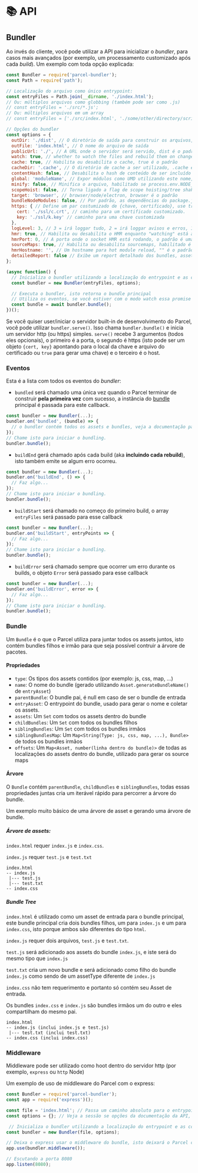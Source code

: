 # 📚 API

## Bundler

Ao invés do cliente, você pode utilizar a API para inicializar o _bundler_, para casos mais avançados (por exemplo, um processamento customizado após cada _build_).
Um exemplo com toda opção explicada:

```Javascript
const Bundler = require('parcel-bundler');
const Path = require('path');

// Localização do arquivo como único entrypoint:
const entryFiles = Path.join(__dirname, './index.html');
// Ou: múltiplos arquivos como globbing (também pode ser como .js)
// const entryFiles = './src/*.js';
// Ou: múltiplos arquivos em um array
// const entryFiles = ['./src/index.html', './some/other/directory/scripts.js'];

// Opções do bundler
const options = {
  outDir: './dist', // O diretório de saída para construir os arquivos, dist é o padrão
  outFile: 'index.html', // O nome do arquivo de saída
  publicUrl: './', // A URL onde o servidor será servido, dist é o padrão
  watch: true, // whether to watch the files and rebuild them on change, defaults to process.env.NODE_ENV !== 'production'
  cache: true, // Habilita ou desabilita o cache, true é o padrão
  cacheDir: '.cache', // O diretório de cache a ser utilizado, .cache é o padrão
  contentHash: false, // Desabilita o hash de conteúdo de ser incluído no nome do arquivo
  global: 'moduleName', // Expor módulos como UMD utilizando este nome, desativado por padrão
  minify: false, // Minifica o arquivo, habilitado se process.env.NODE_ENV === 'production'
  scopeHoist: false, // Torna ligado a flag de scope hoisting/tree shaking experimental, para pequenas builds de produção
  target: 'browser', // browser/node/electron, browser é o padrão
  bundleNodeModules: false, // Por padrão, as dependências do package.json não são incluídas ao usar a opção 'node' ou 'electron' na opção 'target' acima. Defina como true para adicioná-los ao bundle, false é o padrão
  https: { // Define um par costumizado de {chave, certificado}, use true para gerar um ou false para utilizar http.
    cert: './ssl/c.crt', // caminho para um certificado customizado.
    key: './ssl/k.key' // caminho para uma chave customizada
  },
  logLevel: 3, // 3 = irá loggar tudo, 2 = irá loggar avisos e erros, 1 = irá loggar erros
  hmr: true, // Habilita ou desabilita o HMR enquanto "watching" está ativo
  hmrPort: 0, // A porta onde o socket HMR está rodando, o padrão é uma porta livre aleatória (0 no node.js resolve para uma porta livre)
  sourceMaps: true, // Habilita ou desabilita sourcemaps, habilitado é o padrão (builds minificadas atualmente sempre criam sourcemaps)
  hmrHostname: '', // Um hostname para hot module reload, "" é o padrão
  detailedReport: false // Exibe um report detalhado dos bundles, assets, tamanho de arquivos e tempos, false é o padrão, os reports são exibidos somente se o watch estiver desabilidado
};

(async function() {
  // Inicializa o bundler utilizando a localização do entrypoint e as configurações especificadas.
  const bundler = new Bundler(entryFiles, options);

  // Executa o bundler, isto retorna o bundle principal
  // Utiliza os eventos, se você estiver com o modo watch essa promise será disparada uma única vez e não a cada rebuild
  const bundle = await bundler.bundle();
})();
```

Se você quiser user/iniciar o servidor built-in de desenvolvimento do Parcel, você pode utilizar `bundler.serve()`. Isso chama `bundler.bundle()` e inicia um servidor http (ou https) simples. `serve()` recebe 3 argumentos (todos eles opcionais), o primeiro é a porta, o segundo é https (isto pode ser um objeto `{cert, key}` apontando para o local da chave e arquivo do certificado ou `true` para gerar uma chave) e o terceiro é o host. 

### Eventos

Esta é a lista com todos os eventos do _bundler_:

- `bundled` será chamado uma única vez quando o Parcel terminar de construir **pela primeira vez** com sucesso, a instância do [bundle](#bundle) principal é passada para este callback.

```Javascript
const bundler = new Bundler(...);
bundler.on('bundled', (bundle) => {
  // o bundler contém todos os assets e bundles, veja a documentação para mais detalhes.
});
// Chame isto para iniciar o bundling.
bundler.bundle();
```

- `buildEnd` gerá chamado após cada build (aka **incluindo cada rebuild**), isto também emite se algum erro ocorreu.

```Javascript
const bundler = new Bundler(...);
bundler.on('buildEnd', () => {
  // Faz algo...
});
// Chame isto para iniciar o bundling.
bundler.bundle();
```

- `buildStart` será chamado no começo do primeiro build, o array `entryFiles` será passado para esse callback

```Javascript
const bundler = new Bundler(...);
bundler.on('buildStart', entryPoints => {
  // Faz algo...
});
// Chame isto para iniciar o bundling.
bundler.bundle();
```

- `buildError` será chamado sempre que ocorrer um erro durante os builds, o objeto `Error` será passado para esse callback

```Javascript
const bundler = new Bundler(...);
bundler.on('buildError', error => {
  // Faz algo...
});
// Chame isto para iniciar o bundling.
bundler.bundle();
```

### Bundle

Um `Bundle` é o que o Parcel utiliza para juntar todos os assets juntos, isto contém bundles filhos e irmão para que seja possível contruir a árvore de pacotes.

#### Propriedades

- `type`: Os tipos dos assets contidos (por exemplo: js, css, map, ...)
- `name`: O nome do bundle (gerado utilizando `Asset.generateBundleName()` de `entryAsset`)
- `parentBundle`: O bundle pai, é null em caso de ser o bundle de entrada
- `entryAsset`: O entrypoint do bundle, usado para gerar o nome e coletar os assets.
- `assets`: Um `Set` com todos os assets dentro do bundle
- `childBundles`: Um `Set` com todos os bundles filhos
- `siblingBundles`: Um `Set` com todos os bundles irmãos
- `siblingBundlesMap`: Um `Map<String(Type: js, css, map, ...), Bundle>` de todos os bundles irmãos
- `offsets`: Um `Map<Asset, number(linha dentro do bundle)>` de todas as localizações do assets dentro do bundle, utilizado para gerar os source maps

#### Árvore

O `Bundle` contém `parentBundle`, `childBundles` e `siblingBundles`, todas essas propriedades juntas cria um iterável rápido para percorrer a árvore do bundle.

Um exemplo muito básico de uma árvore de asset e gerando uma árvore de bundle.

##### Árvore de assets:

`index.html` requer `index.js` e `index.css`.

`index.js` requer `test.js` e `test.txt`

```Text
index.html
-- index.js
 |--- test.js
 |--- test.txt
-- index.css
```

##### Bundle Tree

`index.html` é utilizado como um asset de entrada para o bundle principal, este bundle principal cria dois bundles filhos, um para `index.js` e um para `index.css`, isto porque ambos são diferentes do tipo `html`.

`index.js` requer dois arquivos, `test.js` e `test.txt`.

`test.js` será adicionado aos assets do bundle `index.js`, e iste será do mesmo tipo que `index.js`

`test.txt` cria um novo bundle e será adicionado como filho do bundle `index.js` como sendo de um assetType diferente de `index.js`

`index.css` não tem requerimento e portanto só contém seu Asset de entrada.

Os bundles `index.css` e `index.js` são bundles irmãos um do outro e eles compartilham do mesmo pai.

```Text
index.html
-- index.js (inclui index.js e test.js)
 |--- test.txt (inclui test.txt)
-- index.css (inclui index.css)
```

### Middleware

Middleware pode ser utilizado como hoot dentro do servidor http (por exemplo, `express` ou `http` Node)

Um exemplo de uso de middleware do Parcel com o express:

```Javascript
const Bundler = require('parcel-bundler');
const app = require('express')();

const file = 'index.html'; // Passa um caminho absoluto para o entrypoint aqui
const options = {}; // Veja a sessão se opções da documentação da API, para as possibilidades.

 // Inicializa o bundler utilizando a localização do entrypoint e as configurações especificadas.
const bundler = new Bundler(file, options);

// Deixa o express usar o middleware do bundle, isto deixará o Parcel controlar cada requisição feita ao servidor do express
app.use(bundler.middleware());

// Escutando a porta 8080
app.listen(8080);
```
